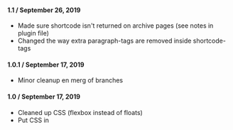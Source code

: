 #### 1.1 / September 26, 2019
* Made sure shortcode isn't returned on archive pages (see notes in plugin file)
* Changed the way extra paragraph-tags are removed inside shortcode-tags

#### 1.0.1 / September 17, 2019
* Minor cleanup en merg of branches

#### 1.0 / September 17, 2019
* Cleaned up CSS (flexbox instead of floats)
* Put CSS in <style>-tags in page
* Removed unnecessary checks
* Removed ob_start() and put it all into nice strings
* Removed extra paragraph-tags surrounding shortcode-tags
* Changed description to be clearer on usage

#### 0.4.1 / June 8, 2019
* Waarschuwing toegevoegd: geen wijzigingen maken op mk24.nl, alleen op Github

#### 0.4 / June 8, 2019
* Added changelog

#### 0.3 / June 8, 2019
* Move to Github

#### 0.2 / March 15, 2019
* Little clean up for new site

#### 0.1
* Initial release
